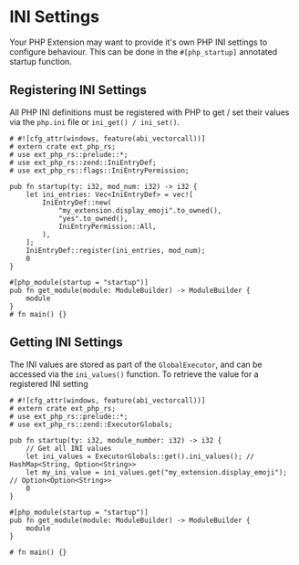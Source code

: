 # INI Settings

Your PHP Extension may want to provide it's own PHP INI settings to configure behaviour. This can be done in the `#[php_startup]` annotated startup function.

## Registering INI Settings

All PHP INI definitions must be registered with PHP to get / set their values via the `php.ini` file or `ini_get() / ini_set()`.


```rust,no_run
# #![cfg_attr(windows, feature(abi_vectorcall))]
# extern crate ext_php_rs;
# use ext_php_rs::prelude::*;
# use ext_php_rs::zend::IniEntryDef;
# use ext_php_rs::flags::IniEntryPermission;

pub fn startup(ty: i32, mod_num: i32) -> i32 {
    let ini_entries: Vec<IniEntryDef> = vec![
        IniEntryDef::new(
            "my_extension.display_emoji".to_owned(),
            "yes".to_owned(),
            IniEntryPermission::All,
        ),
    ];
    IniEntryDef::register(ini_entries, mod_num);
    0
}

#[php_module(startup = "startup")]
pub fn get_module(module: ModuleBuilder) -> ModuleBuilder {
    module
}
# fn main() {}
```

## Getting INI Settings

The INI values are stored as part of the `GlobalExecutor`, and can be accessed via the `ini_values()` function. To retrieve the value for a registered INI setting

```rust,no_run
# #![cfg_attr(windows, feature(abi_vectorcall))]
# extern crate ext_php_rs;
# use ext_php_rs::prelude::*;
# use ext_php_rs::zend::ExecutorGlobals;

pub fn startup(ty: i32, module_number: i32) -> i32 {
    // Get all INI values
    let ini_values = ExecutorGlobals::get().ini_values(); // HashMap<String, Option<String>>
    let my_ini_value = ini_values.get("my_extension.display_emoji"); // Option<Option<String>>
    0
}

#[php_module(startup = "startup")]
pub fn get_module(module: ModuleBuilder) -> ModuleBuilder {
    module
}

# fn main() {}
```
